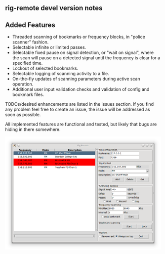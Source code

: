 rig-remote devel version notes
-------------------------------

Added Features
--------------

- Threaded scanning of bookmarks or frequency blocks, in "police scanner" fashion.
- Selectable infinite or limited passes.
- Selectable fixed pause on signal detection, or "wait on signal", where the scan will pause on a detected signal until the frequency is clear for a specified time.
- Lockout of selected bookmarks.
- Selectable logging of scanning activity to a file.
- On-the-fly updates of scanning parameters during active scan operation.
- Additional user input validation checks and validation of config and bookmark files.

TODOs/desired enhancements are listed in the issues section.
If you find any problem feel free to create an issue, the issue will be addressed as soon as possible.

All implemented features are functional and tested, but likely that bugs are hiding in there somewhere.

![rig-remote-fork](https://github.com/MaineTim/rig-remote/blob/devel/screenshots/rig-remote-fork.png)

